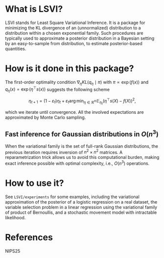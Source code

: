 # What is LSVI?

LSVI stands for Least Square Variational Inference.
It is a package for minimizing the KL divergence of an (unnormalized) distribution to a distribution within a chosen
exponential family. Such procedures are typically used to approximate a posterior distribution in a Bayesian setting by
an easy-to-sample from distribution, to estimate posterior-based quantities.

# How is it done in this package?

The first-order optimality condition $\nabla_{\eta}KL(q_\eta\mid \pi)$ with $\pi \propto \exp(f(x))$ and $q_{\eta}(x) = \exp(\eta^{\top}s(x))$ suggests the
following scheme

```math
\eta_{t+1} = (1-\varepsilon_t) \eta_t+\varepsilon_t \arg\min_{\eta\in \mathbb{R}^m} \mathbb{E}_{\eta_t}(\eta^{\top}s(X) - f(X))^2,
```

which we iterate until convergence.
All the involved expectations are approximated by Monte Carlo sampling.

## Fast inference for Gaussian distributions in $O(n^3)$
When the variational family is the set of full-rank Gaussian distributions, the previous iteration requires inversion of $n^2 \times n^2$ matrices.
A reparametrization trick allows us to avoid this computational burden, making exact inference possible with optimal complexity, i.e., $O(n^3)$ operations.

# How to use it?

See `LSVI/experiments` for some examples, including the variational approximation of the posterior of a logistic
regression on a real dataset, the variable selection problem in a linear regression using the variational family of
product of Bernoullis, and a stochastic movement model with intractable likelihood.

# References
NIPS25
